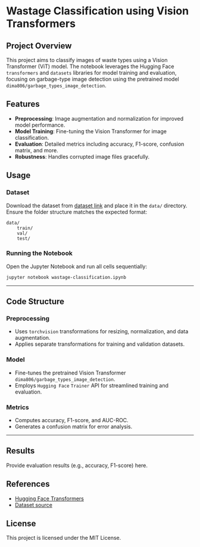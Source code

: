 # Wastage Classification using Vision Transformers

## Project Overview
This project aims to classify images of waste types using a Vision Transformer (ViT) model. The notebook leverages the Hugging Face `transformers` and `datasets` libraries for model training and evaluation, focusing on garbage-type image detection using the pretrained model `dima806/garbage_types_image_detection`.

## Features
- **Preprocessing**: Image augmentation and normalization for improved model performance.
- **Model Training**: Fine-tuning the Vision Transformer for image classification.
- **Evaluation**: Detailed metrics including accuracy, F1-score, confusion matrix, and more.
- **Robustness**: Handles corrupted image files gracefully.



## Usage

### Dataset
Download the dataset from [dataset link](#) and place it in the `data/` directory. Ensure the folder structure matches the expected format:
```
data/
    train/
    val/
    test/
```

### Running the Notebook
Open the Jupyter Notebook and run all cells sequentially:
```bash
jupyter notebook wastage-classification.ipynb
```

---

## Code Structure

### Preprocessing
- Uses `torchvision` transformations for resizing, normalization, and data augmentation.
- Applies separate transformations for training and validation datasets.

### Model
- Fine-tunes the pretrained Vision Transformer `dima806/garbage_types_image_detection`.
- Employs `Hugging Face` `Trainer` API for streamlined training and evaluation.

### Metrics
- Computes accuracy, F1-score, and AUC-ROC.
- Generates a confusion matrix for error analysis.

---

## Results
Provide evaluation results (e.g., accuracy, F1-score) here.



## References
- [Hugging Face Transformers](https://huggingface.co/transformers/)
- [Dataset source](#)



## License
This project is licensed under the MIT License.


